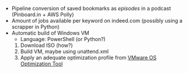 
* Pipeline conversion of saved bookmarks as *episodes* in a podcast (Pinboard.in + AWS Polly)
* Amount of jobs available per keyword on indeed.com (possibly using a scrapper in Python)
* Automatic build of Windows VM
  * Language: PowerShell (or Python?)
  1. Download ISO (how?)
  1. Build VM, maybe using unattend.xml
  1. Apply an adequate optimization profile from [VMware OS Optimization Tool](https://labs.vmware.com/flings/vmware-os-optimization-tool)
